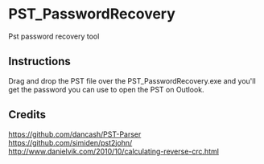 # PST_PasswordRecovery
Pst password recovery tool

## Instructions
Drag and drop the PST file over the PST_PasswordRecovery.exe and you'll get the password you can use to open the PST on Outlook.

## Credits
https://github.com/dancash/PST-Parser
https://github.com/simiden/pst2john/
http://www.danielvik.com/2010/10/calculating-reverse-crc.html
